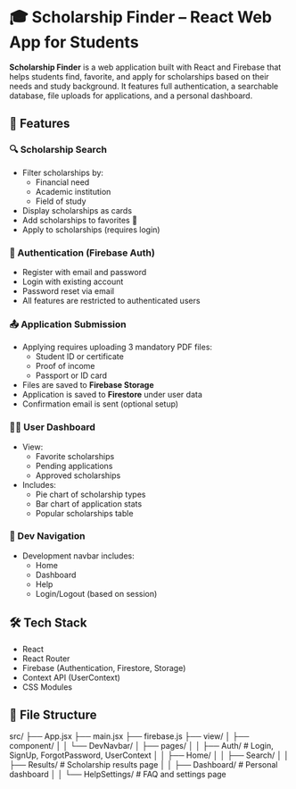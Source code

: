# 🎓 Scholarship Finder – React Web App for Students

**Scholarship Finder** is a web application built with React and Firebase that helps students find, favorite, and apply for scholarships based on their needs and study background. It features full authentication, a searchable database, file uploads for applications, and a personal dashboard.

## 🚀 Features

### 🔍 Scholarship Search
- Filter scholarships by:
  - Financial need
  - Academic institution
  - Field of study
- Display scholarships as cards
- Add scholarships to favorites 💙
- Apply to scholarships (requires login)

### 🔐 Authentication (Firebase Auth)
- Register with email and password
- Login with existing account
- Password reset via email
- All features are restricted to authenticated users

### 📤 Application Submission
- Applying requires uploading 3 mandatory PDF files:
  - Student ID or certificate
  - Proof of income
  - Passport or ID card
- Files are saved to **Firebase Storage**
- Application is saved to **Firestore** under user data
- Confirmation email is sent (optional setup)

### 🧑‍💼 User Dashboard
- View:
  - Favorite scholarships
  - Pending applications
  - Approved scholarships
- Includes:
  - Pie chart of scholarship types
  - Bar chart of application stats
  - Popular scholarships table

### 🧪 Dev Navigation
- Development navbar includes:
  - Home
  - Dashboard
  - Help
  - Login/Logout (based on session)

## 🛠 Tech Stack

- React
- React Router
- Firebase (Authentication, Firestore, Storage)
- Context API (UserContext)
- CSS Modules

## 📂 File Structure

src/
├── App.jsx
├── main.jsx
├── firebase.js
├── view/
│   ├── component/
│   │   └── DevNavbar/
│   ├── pages/
│   │   ├── Auth/              # Login, SignUp, ForgotPassword, UserContext
│   │   ├── Home/
│   │   ├── Search/
│   │   ├── Results/           # Scholarship results page
│   │   ├── Dashboard/         # Personal dashboard
│   │   └── HelpSettings/      # FAQ and settings page